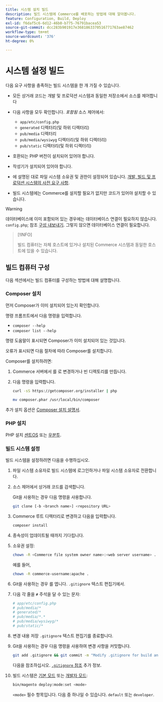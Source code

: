 ```yaml
---
title: 시스템 설치 빌드
description: 빌드 시스템에 Commerce를 배포하는 방법에 대해 알아봅니다.
feature: Configuration, Build, Deploy
exl-id: f6daf5c6-6d12-46b0-b775-76791bacea53
source-git-commit: dcc283b901917e3681863370516771763ae87462
workflow-type: tm+mt
source-wordcount: '376'
ht-degree: 0%

---
```


# 시스템 설정 빌드

다음 요구 사항을 충족하는 빌드 시스템을 한 개 가질 수 있습니다.

- 모든 상거래 코드는 개발 및 프로덕션 시스템과 동일한 저장소에서 소스를 제어합니다
- 다음 사항을 모두 확인합니다. _포함됨_ 소스 제어에서:

   - `app/etc/config.php`
   - `generated` 디렉터리(및 하위 디렉터리)
   - `pub/media` 디렉터리
   - `pub/media/wysiwyg` 디렉터리(및 하위 디렉터리)
   - `pub/static` 디렉터리(및 하위 디렉터리)

- 호환되는 PHP 버전이 설치되어 있어야 합니다.
- 작성기가 설치되어 있어야 합니다.
- 에 설명된 대로 파일 시스템 소유권 및 권한이 설정되어 있습니다. [개발, 빌드 및 프로덕션 시스템의 사전 요구 사항](../deployment/technical-details.md).
- 빌드 시스템에는 Commerce를 설치할 필요가 없지만 코드가 있어야 설치할 수 있습니다.

>[!WARNING]
>
>데이터베이스에 이미 포함되어 있는 경우에는 데이터베이스 연결이 필요하지 않습니다. `config.php`; 참조 [구성 내보내기](../cli/export-configuration.md). 그렇지 않으면 데이터베이스 연결이 필요합니다.

>[!INFO]
>
>빌드 컴퓨터는 자체 호스트에 있거나 설치된 Commerce 시스템과 동일한 호스트에 있을 수 있습니다.

## 빌드 컴퓨터 구성

다음 섹션에서는 빌드 컴퓨터를 구성하는 방법에 대해 설명합니다.

### Composer 설치

먼저 Composer가 이미 설치되어 있는지 확인합니다.

명령 프롬프트에서 다음 명령을 입력합니다.

- `composer --help`
- `composer list --help`

명령 도움말이 표시되면 Composer가 이미 설치되어 있는 것입니다.

오류가 표시되면 다음 절차에 따라 Composer를 설치합니다.

Composer를 설치하려면:

1. Commerce 서버에서 를 로 변경하거나 빈 디렉토리를 만듭니다.

1. 다음 명령을 입력합니다.

   ```bash
   curl -sS https://getcomposer.org/installer | php
   ```

   ```bash
   mv composer.phar /usr/local/bin/composer
   ```

추가 설치 옵션은 [Composer 설치 설명서][composer].

### PHP 설치

PHP 설치 [센트OS] 또는 [우분투].

### 빌드 시스템 설정

빌드 시스템을 설정하려면 다음을 수행하십시오.

1. 파일 시스템 소유자로 빌드 시스템에 로그인하거나 파일 시스템 소유자로 전환합니다.
1. 소스 제어에서 상거래 코드를 검색합니다.

   Git을 사용하는 경우 다음 명령을 사용합니다.

   ```bash
   git clone [-b <branch name>] <repository URL>
   ```

1. Commerce 루트 디렉터리로 변경하고 다음을 입력합니다.

   ```bash
   composer install
   ```

1. 종속성이 업데이트될 때까지 기다립니다.
1. 소유권 설정:

   ```bash
   chown -R <Commerce file system owner name>:<web server username> .
   ```

   예를 들어,

   ```bash
   chown -R commerce-username:apache .
   ```

1. Git을 사용하는 경우 를 엽니다. `.gitignore` 텍스트 편집기에서.
1. 다음 각 줄을 `#` 주석을 달 수 있는 문자:

   ```conf
   # app/etc/config.php
   # pub/media/*
   # generated/*
   # pub/media/*.*
   # pub/media/wysiwyg/*
   # pub/static/*
   ```

1. 변경 내용 저장 `.gitignore` 텍스트 편집기를 종료합니다.
1. Git을 사용하는 경우 다음 명령을 사용하여 변경 사항을 커밋합니다.

   ```bash
   git add .gitignore && git commit -m "Modify .gitignore for build and production"
   ```

   다음을 참조하십시오. [`.gitignore` 참조](../reference/config-reference-gitignore.md) 추가 정보.

1. 빌드 시스템은 [기본 모드](../bootstrap/application-modes.md#default-mode) 또는 [개발자 모드](../bootstrap/application-modes.md#developer-mode):

   ```bash
   bin/magento deploy:mode:set <mode>
   ```

   `<mode>` 필수 항목입니다. 다음 중 하나일 수 있습니다. `default` 또는 `developer`.

<!-- Link Definitions -->

[센트OS]: https://wiki.centos.org/HowTos/php7
[composer]: https://getcomposer.org/download/
[우분투]: https://help.ubuntu.com/lts/serverguide/php.html
